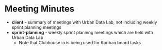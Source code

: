 # Meeting Minutes

- **client** - summary of meetings with Urban Data Lab, not including weekly sprint planning meetings
- **sprint-planning** - weekly sprint planning meetings which are held with Urban Data Lab
    - Note that Clubhouse.io is being used for Kanban board tasks

